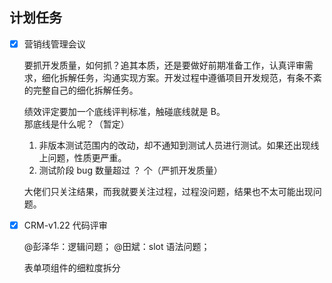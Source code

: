 ## 计划任务

- [x] 营销线管理会议

  要抓开发质量，如何抓？追其本质，还是要做好前期准备工作，认真评审需求，细化拆解任务，沟通实现方案。开发过程中遵循项目开发规范，有条不紊的完整自己的细化拆解任务。

  绩效评定要加一个底线评判标准，触碰底线就是 B。  
  那底线是什么呢？（暂定）

  1. 非版本测试范围内的改动，却不通知到测试人员进行测试。如果还出现线上问题，性质更严重。
  2. 测试阶段 bug 数量超过 ？ 个（严抓开发质量）

  大佬们只关注结果，而我就要关注过程，过程没问题，结果也不太可能出现问题。

- [x] CRM-v1.22 代码评审

  @彭泽华：逻辑问题；
  @田斌：slot 语法问题；

  表单项组件的细粒度拆分
